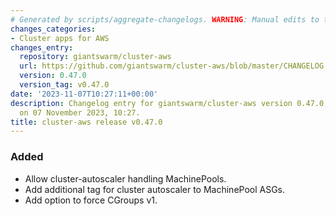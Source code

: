 ```yaml
---
# Generated by scripts/aggregate-changelogs. WARNING: Manual edits to this files will be overwritten.
changes_categories:
- Cluster apps for AWS
changes_entry:
  repository: giantswarm/cluster-aws
  url: https://github.com/giantswarm/cluster-aws/blob/master/CHANGELOG.md#0470---2023-11-07
  version: 0.47.0
  version_tag: v0.47.0
date: '2023-11-07T10:27:11+00:00'
description: Changelog entry for giantswarm/cluster-aws version 0.47.0, published
  on 07 November 2023, 10:27.
title: cluster-aws release v0.47.0
---
```


### Added
- Allow cluster-autoscaler handling MachinePools.
- Add additional tag for cluster autoscaler to MachinePool ASGs.
- Add option to force CGroups v1.
